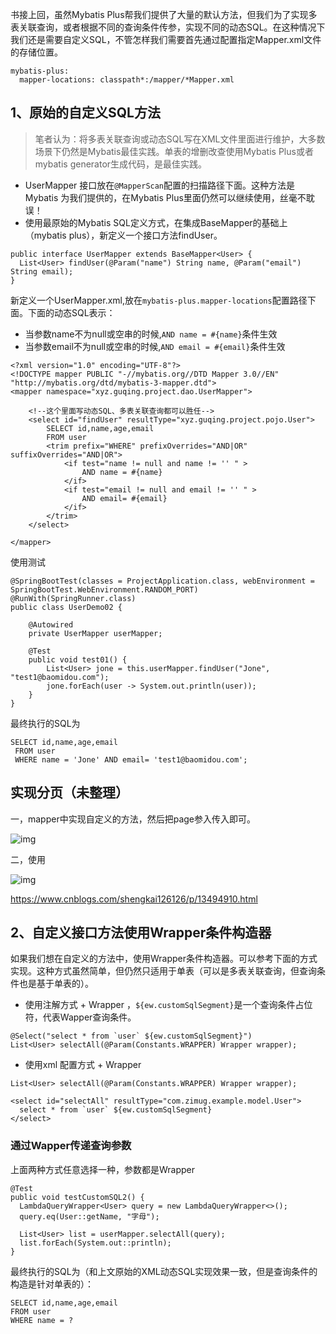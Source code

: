 书接上回，虽然Mybatis Plus帮我们提供了大量的默认方法，但我们为了实现多表关联查询，或者根据不同的查询条件传参，实现不同的动态SQL。在这种情况下我们还是需要自定义SQL，不管怎样我们需要首先通过配置指定Mapper.xml文件的存储位置。

```
mybatis-plus:
  mapper-locations: classpath*:/mapper/*Mapper.xml

```

## 1、原始的自定义SQL方法

> 笔者认为：将多表关联查询或动态SQL写在XML文件里面进行维护，大多数场景下仍然是Mybatis最佳实践。单表的增删改查使用Mybatis Plus或者mybatis generator生成代码，是最佳实践。

- UserMapper 接口放在`@MapperScan`配置的扫描路径下面。这种方法是Mybatis 为我们提供的，在Mybatis Plus里面仍然可以继续使用，丝毫不耽误！
- 使用最原始的Mybatis SQL定义方式，在集成BaseMapper的基础上（mybatis plus），新定义一个接口方法findUser。

```
public interface UserMapper extends BaseMapper<User> {
  List<User> findUser(@Param("name") String name, @Param("email") String email);
}

```

新定义一个UserMapper.xml,放在`mybatis-plus.mapper-locations`配置路径下面。下面的动态SQL表示：

- 当参数name不为null或空串的时候,`AND name = #{name}`条件生效
- 当参数email不为null或空串的时候,`AND email = #{email}`条件生效

```
<?xml version="1.0" encoding="UTF-8"?>
<!DOCTYPE mapper PUBLIC "-//mybatis.org//DTD Mapper 3.0//EN" "http://mybatis.org/dtd/mybatis-3-mapper.dtd">
<mapper namespace="xyz.guqing.project.dao.UserMapper">

    <!--这个里面写动态SQL、多表关联查询都可以胜任-->
    <select id="findUser" resultType="xyz.guqing.project.pojo.User">
        SELECT id,name,age,email
        FROM user
        <trim prefix="WHERE" prefixOverrides="AND|OR" suffixOverrides="AND|OR">
            <if test="name != null and name != '' " >
                AND name = #{name}
            </if>
            <if test="email != null and email != '' " >
                AND email= #{email}
            </if>
        </trim>
    </select>

</mapper>

```

使用测试

```
@SpringBootTest(classes = ProjectApplication.class, webEnvironment = SpringBootTest.WebEnvironment.RANDOM_PORT)
@RunWith(SpringRunner.class)
public class UserDemo02 {

    @Autowired
    private UserMapper userMapper;

    @Test
    public void test01() {
        List<User> jone = this.userMapper.findUser("Jone", "test1@baomidou.com");
        jone.forEach(user -> System.out.println(user));
    }
}
```

最终执行的SQL为

```
SELECT id,name,age,email
 FROM user
 WHERE name = 'Jone' AND email= 'test1@baomidou.com';
```

##  实现分页（未整理）

一，mapper中实现自定义的方法，然后把page参入传入即可。

![img](https://img2020.cnblogs.com/blog/1709168/202008/1709168-20200813102725538-1757549107.png)

 二，使用

![img](https://img2020.cnblogs.com/blog/1709168/202008/1709168-20200813102814711-209591750.png)

https://www.cnblogs.com/shengkai126126/p/13494910.html


## 2、自定义接口方法使用Wrapper条件构造器

如果我们想在自定义的方法中，使用Wrapper条件构造器。可以参考下面的方式实现。这种方式虽然简单，但仍然只适用于单表（可以是多表关联查询，但查询条件也是基于单表的）。

- 使用注解方式 + Wrapper ，`${ew.customSqlSegment}`是一个查询条件占位符，代表Wapper查询条件。

```
@Select("select * from `user` ${ew.customSqlSegment}")
List<User> selectAll(@Param(Constants.WRAPPER) Wrapper wrapper);

```

- 使用xml 配置方式 + Wrapper

```
List<User> selectAll(@Param(Constants.WRAPPER) Wrapper wrapper);

```

```
<select id="selectAll" resultType="com.zimug.example.model.User">
  select * from `user` ${ew.customSqlSegment}
</select>

```

### 通过Wapper传递查询参数

上面两种方式任意选择一种，参数都是Wrapper

```
@Test
public void testCustomSQL2() {
  LambdaQueryWrapper<User> query = new LambdaQueryWrapper<>();
  query.eq(User::getName, "字母");

  List<User> list = userMapper.selectAll(query);
  list.forEach(System.out::println);
}

```

最终执行的SQL为（和上文原始的XML动态SQL实现效果一致，但是查询条件的构造是针对单表的）：

```
SELECT id,name,age,email 
FROM user 
WHERE name = ? 
```
